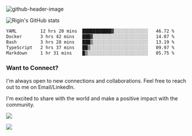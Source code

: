 
![github-header-image](https://github.com/riginoommen/riginoommen/assets/3840244/889cae65-df55-4cda-86cc-bf21bf1f2e96)

![Rigin's GitHub stats](https://github-readme-stats.vercel.app/api?username=riginoommen\&show_icons=true\&show=reviews,discussions_started,discussions_answered,prs_merged,prs_merged_percentage)


<!--START_SECTION:waka-->

```txt
YAML         12 hrs 20 mins  ███████████▓░░░░░░░░░░░░░   46.72 %
Docker       3 hrs 42 mins   ███▓░░░░░░░░░░░░░░░░░░░░░   14.07 %
Bash         3 hrs 28 mins   ███▒░░░░░░░░░░░░░░░░░░░░░   13.19 %
TypeScript   2 hrs 37 mins   ██▒░░░░░░░░░░░░░░░░░░░░░░   09.97 %
Markdown     1 hr 31 mins    █▒░░░░░░░░░░░░░░░░░░░░░░░   05.75 %
```

<!--END_SECTION:waka-->

### Want to Connect?

I'm always open to new connections and collaborations. Feel free to reach out to me on Email/LinkedIn.

I'm excited to share with the world and make a positive impact with the community.

![](https://komarev.com/ghpvc/?username=riginoommen)

![](https://hit.yhype.me/github/profile?user_id=3840244)

